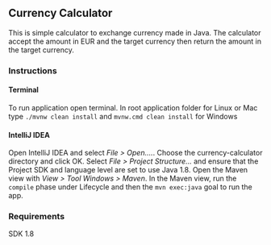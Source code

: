 ## Currency Calculator
This is simple calculator to exchange currency made in Java.
The calculator accept the amount in EUR and the target currency
then return the amount in the target currency.
### Instructions
#### Terminal
To run application open terminal. In root application folder for Linux or Mac type ```./mvnw clean install```
and ```mvnw.cmd clean install``` for Windows
#### IntelliJ IDEA
Open IntelliJ IDEA and select *File > Open....*.
Choose the currency-calculator directory and click OK.
Select *File > Project Structure...* and ensure that the Project SDK and language level are set to use Java 1.8.
Open the Maven view with *View > Tool Windows > Maven*.
In the Maven view, run the ```compile``` phase under Lifecycle and then the ```mvn exec:java``` goal to run the app.
### Requirements
SDK 1.8